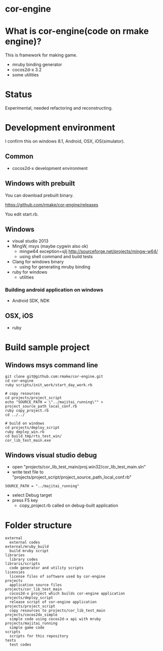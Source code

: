 cor-engine
==========

# What is cor-engine(code on rmake engine)?

This is framework for making game.

- mruby binding generator
- cocos2d-x 3.2
- some utilities

# Status

Experimental, needed refactoring and reconstructing.

# Development environment

I confirm this on windows 8.1, Android, OSX, iOS(simulator).

## Common

- cocos2d-x development environment


## Windows with prebuilt

You can download prebuilt binary.

https://github.com/rmake/cor-engine/releases

You edit start.rb.

## Windows

- visual studio 2013
- MingW, msys (maybe cygwin also ok)
   - mingw64 exception=sjlj http://sourceforge.net/projects/mingw-w64/
   - using shell command and build tests
- Clang for windows binary
   - using for generating mruby binding
- ruby for windows
   - utilities

### Building android application on windows

- Android SDK, NDK

## OSX, iOS

- ruby


# Build sample project

## Windows msys command line

```
git clone git@github.com:rmake/cor-engine.git
cd cor-engine
ruby scripts/init_work/start_day_work.rb

# copy resources
cd projects/project_script
echo "SOURCE_PATH = \"../majitai_running\"" > project_source_path_local_conf.rb
ruby copy_project.rb
cd ../../

# build on windows
cd projects/deploy_script
ruby deploy_win.rb
cd build_tmp/rts_test_win/
cor_lib_test_main.exe

```

## Windows visual studio debug

- open "projects/cor_lib_test_main/proj.win32/cor_lib_test_main.sln"
- write text file to "projects/project_script/project_source_path_local_conf.rb"
```
SOURCE_PATH = "../majitai_running"
```
- select Debug target
- press F5 key
   - copy_project.rb called on debug-built application


# Folder structure

```
external
  external codes
external/mruby_build
  build mruby script
libraries
  library codes
libraris/scripts
  code generator and utility scripts
licensies
  license files of software used by cor-engine
projects
  application source files
projects/cor_lib_test_main
  cocos2d-x project which builds cor-engine application 
projects/deploy_script
  release script of cor-engine application 
projects/project_script
  copy resources to projects/cor_lib_test_main
projects/cocos2dx_simple
  simple code using cocos2d-x api with mruby
projects/majitai_running
  simple game code
scripts
  scripts for this repository
tests
  test codes
```

